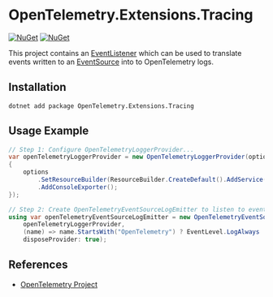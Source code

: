# OpenTelemetry.Extensions.Tracing

[![NuGet](https://img.shields.io/nuget/v/OpenTelemetry.Extensions.Tracing.svg)](https://www.nuget.org/packages/OpenTelemetry.Extensions.Tracing)
[![NuGet](https://img.shields.io/nuget/dt/OpenTelemetry.Extensions.Tracing.svg)](https://www.nuget.org/packages/OpenTelemetry.Extensions.Tracing)

This project contains an
[EventListener](https://docs.microsoft.com/dotnet/api/system.diagnostics.tracing.eventlistener)
which can be used to translate events written to an
[EventSource](https://docs.microsoft.com/dotnet/api/system.diagnostics.tracing.eventsource)
into to OpenTelemetry logs.

## Installation

```shell
dotnet add package OpenTelemetry.Extensions.Tracing
```

## Usage Example

```csharp
// Step 1: Configure OpenTelemetryLoggerProvider...
var openTelemetryLoggerProvider = new OpenTelemetryLoggerProvider(options =>
{
    options
        .SetResourceBuilder(ResourceBuilder.CreateDefault().AddService("MyService"))
        .AddConsoleExporter();
});

// Step 2: Create OpenTelemetryEventSourceLogEmitter to listen to events...
using var openTelemetryEventSourceLogEmitter = new OpenTelemetryEventSourceLogEmitter(
    openTelemetryLoggerProvider,
    (name) => name.StartsWith("OpenTelemetry") ? EventLevel.LogAlways : null,
    disposeProvider: true);
```

## References

* [OpenTelemetry Project](https://opentelemetry.io/)
